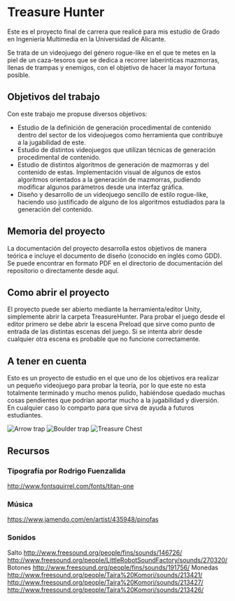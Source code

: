 # Treasure Hunter
Este es el proyecto final de carrera que realicé para mis estudio de Grado en Ingeniería Multimedia en la Universidad de Alicante.

Se trata de un videojuego del género rogue-like en el que te metes en la piel de un caza-tesoros que se dedica a recorrer laberínticas mazmorras, llenas de trampas y enemigos, con el objetivo de hacer la mayor fortuna posible.

## Objetivos del trabajo
Con este trabajo me propuse diversos objetivos:

- Estudio de la definición de generación procedimental de contenido dentro del sector de los videojuegos como herramienta que contribuye a la jugabilidad de este.
- Estudio de distintos videojuegos que utilizan técnicas de generación procedimental de contenido.
- Estudio de distintos algoritmos de generación de mazmorras y del contenido de estas. Implementación visual de algunos de estos algoritmos orientados a la generación de mazmorras, pudiendo modificar algunos parámetros desde una interfaz gráfica.
- Diseño y desarrollo de un videojuego sencillo de estilo rogue-like, haciendo uso justificado de alguno de los algoritmos estudiados para la generación del contenido.

## Memoria del proyecto
La documentación del proyecto desarrolla estos objetivos de manera teórica e incluye el documento de diseño (conocido en inglés como GDD). Se puede encontrar en formato PDF en el directorio de documentación del repositorio o directamente desde aquí.

## Como abrir el proyecto
El proyecto puede ser abierto mediante la herramienta/editor Unity, simplemente abrir la carpeta TreasureHunter. Para probar el juego desde el editor primero se debe abrir la escena Preload que sirve como punto de entrada de las distintas escenas del juego. Si se intenta abrir desde cualquier otra escena es probable que no funcione correctamente.

## A tener en cuenta
Esto es un proyecto de estudio en el que uno de los objetivos era realizar un pequeño videojuego para probar la teoría, por lo que este no esta totalmente terminado y mucho menos pulido, habiéndose quedado muchas cosas pendientes que podrían aportar mucho a la jugabilidad y diversión. En cualquier caso lo comparto para que sirva de ayuda a futuros estudiantes.

![Arrow trap](https://github.com/rubenmv/IngenieriaMultimediaTFG/tree/main/img/arrows.gif?raw=true)
![Boulder trap](https://github.com/rubenmv/IngenieriaMultimediaTFG/tree/main/img/boulder-2.gif?raw=true)
![Treasure Chest](https://github.com/rubenmv/IngenieriaMultimediaTFG/tree/main/img/chest.gif?raw=true)

## Recursos
### Tipografía por Rodrigo Fuenzalida
http://www.fontsquirrel.com/fonts/titan-one

### Música
https://www.jamendo.com/en/artist/435948/pinofas

### Sonidos
Salto
http://www.freesound.org/people/fins/sounds/146726/
http://www.freesound.org/people/LittleRobotSoundFactory/sounds/270320/
Botones
http://www.freesound.org/people/fins/sounds/191756/
Monedas
http://www.freesound.org/people/Taira%20Komori/sounds/213421/
http://www.freesound.org/people/Taira%20Komori/sounds/213427/
http://www.freesound.org/people/Taira%20Komori/sounds/213426/

